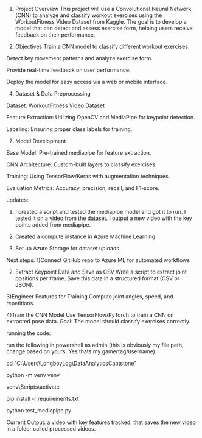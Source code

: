 1. Project Overview
This project will use a Convolutional Neural Network (CNN) to analyze and classify workout exercises using the WorkoutFitness Video Dataset from Kaggle. The goal is to develop a model that can detect and assess exercise form, helping users receive feedback on their performance.

2. Objectives
Train a CNN model to classify different workout exercises.

Detect key movement patterns and analyze exercise form.

Provide real-time feedback on user performance.

Deploy the model for easy access via a web or mobile interface.


4. Dataset & Data Preprocessing

Dataset: WorkoutFitness Video Dataset

Feature Extraction: Utilizing OpenCV and MediaPipe for keypoint detection.

Labeling: Ensuring proper class labels for training.


7. Model Development
   
Base Model: Pre-trained mediapipe for feature extraction.

CNN Architecture: Custom-built layers to classify exercises.

Training: Using TensorFlow/Keras with augmentation techniques.

Evaluation Metrics: Accuracy, precision, recall, and F1-score.



updates:

1) I created a script and tested the mediapipe model and got it to run. I tested it on a video from the dataset. I output a new video with the key points added from mediapipe. 
   
2) Created a compute instance in Azure Machine Learning
   
3) Set up Azure Storage for dataset uploads

  
Next steps: 
1)Connect GitHub repo to Azure ML for automated workflows

2) Extract Keypoint Data and Save as CSV
   Write a script to extract joint positions per frame.
   Save this data in a structured format (CSV or JSON).

3)Engineer Features for Training
   Compute joint angles, speed, and repetitions.

4)Train the CNN Model
   Use TensorFlow/PyTorch to train a CNN on extracted pose data.
   Goal: The model should classify exercises correctly.


running the code: 

run the following in powershell as admin (this is obviously my file path, change based on yours. Yes thats my gamertag/username)

cd "C:\Users\LongboyLog\DataAnalyticsCaptstone"

python -m venv venv

venv\Scripts\activate

pip install -r requirements.txt

python test_mediapipe.py

Current Output: a video with key features tracked, that saves the new video in a folder called processed videos. 

